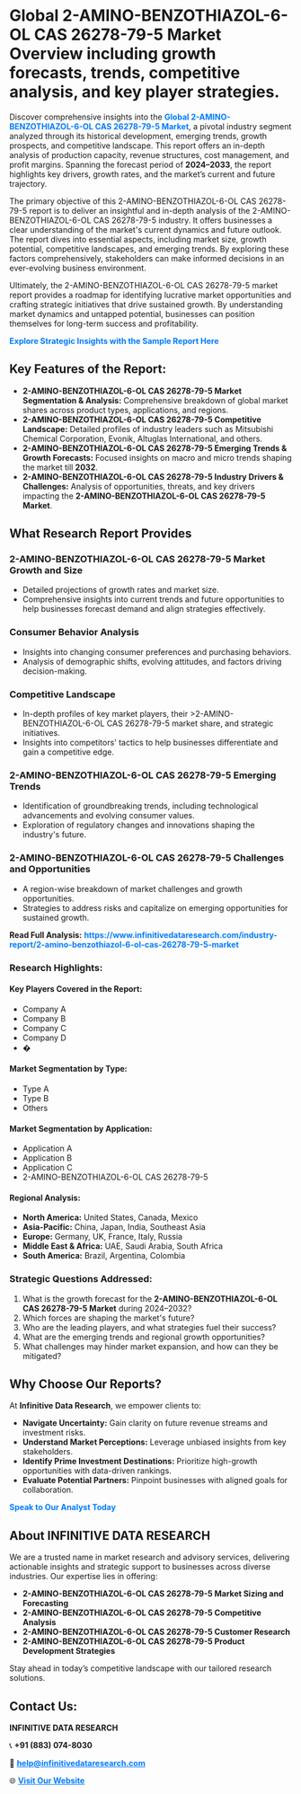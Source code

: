 <h1>Global 2-AMINO-BENZOTHIAZOL-6-OL CAS 26278-79-5 Market Overview including growth forecasts, trends, competitive analysis, and key player strategies.</h1>
<p>
Discover comprehensive insights into the 
<a href="https://www.infinitivedataresearch.com/industry-report/2-amino-benzothiazol-6-ol-cas-26278-79-5-market" rel="dofollow" style="color: #007BFF; text-decoration: none;"><strong>Global 2-AMINO-BENZOTHIAZOL-6-OL CAS 26278-79-5 Market</strong></a>, a pivotal industry segment analyzed through its historical development, emerging trends, growth prospects, and competitive landscape. This report offers an in-depth analysis of production capacity, revenue structures, cost management, and profit margins. Spanning the forecast period of <strong>2024–2033</strong>, the report highlights key drivers, growth rates, and the market’s current and future trajectory.
</p>
<p>
The primary objective of this 2-AMINO-BENZOTHIAZOL-6-OL CAS 26278-79-5 report is to deliver an insightful and in-depth analysis of the 2-AMINO-BENZOTHIAZOL-6-OL CAS 26278-79-5 industry. It offers businesses a clear understanding of the market's current dynamics and future outlook. The report dives into essential aspects, including market size, growth potential, competitive landscapes, and emerging trends. By exploring these factors comprehensively, stakeholders can make informed decisions in an ever-evolving business environment.
</p>
<p>
Ultimately, the 2-AMINO-BENZOTHIAZOL-6-OL CAS 26278-79-5 market report provides a roadmap for identifying lucrative market opportunities and crafting strategic initiatives that drive sustained growth. By understanding market dynamics and untapped potential, businesses can position themselves for long-term success and profitability.
</p>
<p>
<a href="https://www.infinitivedataresearch.com/request-sample/reportId=110496" style="color: #007BFF; text-decoration: none;"><strong>Explore Strategic Insights with the Sample Report Here</strong></a>
</p>

<h2>Key Features of the Report:</h2>
<ul>
<li><strong>2-AMINO-BENZOTHIAZOL-6-OL CAS 26278-79-5 Market Segmentation & Analysis:</strong> Comprehensive breakdown of global market shares across product types, applications, and regions.</li>
<li><strong>2-AMINO-BENZOTHIAZOL-6-OL CAS 26278-79-5 Competitive Landscape:</strong> Detailed profiles of industry leaders such as Mitsubishi Chemical Corporation, Evonik, Altuglas International, and others.</li>
<li><strong>2-AMINO-BENZOTHIAZOL-6-OL CAS 26278-79-5 Emerging Trends & Growth Forecasts:</strong> Focused insights on macro and micro trends shaping the market till <strong>2032</strong>.</li>
<li><strong>2-AMINO-BENZOTHIAZOL-6-OL CAS 26278-79-5 Industry Drivers & Challenges:</strong> Analysis of opportunities, threats, and key drivers impacting the <strong>2-AMINO-BENZOTHIAZOL-6-OL CAS 26278-79-5 Market</strong>.</li>
</ul>

<h2>What Research Report Provides</h2>
<h3>2-AMINO-BENZOTHIAZOL-6-OL CAS 26278-79-5 Market Growth and Size</h3>
<ul>
<li>Detailed projections of growth rates and market size.</li>
<li>Comprehensive insights into current trends and future opportunities to help businesses forecast demand and align strategies effectively.</li>
</ul>

<h3>Consumer Behavior Analysis</h3>
<ul>
<li>Insights into changing consumer preferences and purchasing behaviors.</li>
<li>Analysis of demographic shifts, evolving attitudes, and factors driving decision-making.</li>
</ul>

<h3>Competitive Landscape</h3>
<ul>
<li>In-depth profiles of key market players, their >2-AMINO-BENZOTHIAZOL-6-OL CAS 26278-79-5 market share, and strategic initiatives.</li>
<li>Insights into competitors' tactics to help businesses differentiate and gain a competitive edge.</li>
</ul>

<h3>2-AMINO-BENZOTHIAZOL-6-OL CAS 26278-79-5 Emerging Trends</h3>
<ul>
<li>Identification of groundbreaking trends, including technological advancements and evolving consumer values.</li>
<li>Exploration of regulatory changes and innovations shaping the industry's future.</li>
</ul>

<h3>2-AMINO-BENZOTHIAZOL-6-OL CAS 26278-79-5 Challenges and Opportunities</h3>
<ul>
<li>A region-wise breakdown of market challenges and growth opportunities.</li>
<li>Strategies to address risks and capitalize on emerging opportunities for sustained growth.</li>
</ul>
<p><strong>Read Full Analysis:</strong> <a href="https://www.infinitivedataresearch.com/industry-report/2-amino-benzothiazol-6-ol-cas-26278-79-5-market" rel="dofollow" style="color: #007BFF; text-decoration: none;"><strong>https://www.infinitivedataresearch.com/industry-report/2-amino-benzothiazol-6-ol-cas-26278-79-5-market</strong></a></p>
<h3>Research Highlights:</h3>
<h4>Key Players Covered in the Report:</h4>
<ul><li>Company A</li><li>Company B</li><li>Company C</li><li>Company D</li><li>�</li></ul>
<h4>Market Segmentation by Type:</h4>
<ul><li>Type A</li><li>Type B</li><li>Others</li></ul>
<h4>Market Segmentation by Application:</h4>
<ul><li>Application A</li><li>Application B</li><li>Application C</li><li>2-AMINO-BENZOTHIAZOL-6-OL CAS 26278-79-5</li></ul>

<h4>Regional Analysis:</h4>
<ul>
<li><strong>North America:</strong> United States, Canada, Mexico</li>
<li><strong>Asia-Pacific:</strong> China, Japan, India, Southeast Asia</li>
<li><strong>Europe:</strong> Germany, UK, France, Italy, Russia</li>
<li><strong>Middle East & Africa:</strong> UAE, Saudi Arabia, South Africa</li>
<li><strong>South America:</strong> Brazil, Argentina, Colombia</li>
</ul>

<h3>Strategic Questions Addressed:</h3>
<ol>
<li>What is the growth forecast for the <strong>2-AMINO-BENZOTHIAZOL-6-OL CAS 26278-79-5 Market</strong> during 2024–2032?</li>
<li>Which forces are shaping the market's future?</li>
<li>Who are the leading players, and what strategies fuel their success?</li>
<li>What are the emerging trends and regional growth opportunities?</li>
<li>What challenges may hinder market expansion, and how can they be mitigated?</li>
</ol>

<h2>Why Choose Our Reports?</h2>
<p>At <strong>Infinitive Data Research</strong>, we empower clients to:</p>
<ul>
<li><strong>Navigate Uncertainty:</strong> Gain clarity on future revenue streams and investment risks.</li>
<li><strong>Understand Market Perceptions:</strong> Leverage unbiased insights from key stakeholders.</li>
<li><strong>Identify Prime Investment Destinations:</strong> Prioritize high-growth opportunities with data-driven rankings.</li>
<li><strong>Evaluate Potential Partners:</strong> Pinpoint businesses with aligned goals for collaboration.</li>
</ul>
<p><a href="https://www.infinitivedataresearch.com/industry-report/2-amino-benzothiazol-6-ol-cas-26278-79-5-market" rel="dofollow" style="color: #007BFF; text-decoration: none;"><strong>Speak to Our Analyst Today</strong></a></p>

<h2>About INFINITIVE DATA RESEARCH</h2>
<p>We are a trusted name in market research and advisory services, delivering actionable insights and strategic support to businesses across diverse industries. Our expertise lies in offering:</p>
<ul>
<li><strong>2-AMINO-BENZOTHIAZOL-6-OL CAS 26278-79-5 Market Sizing and Forecasting</strong></li>
<li><strong>2-AMINO-BENZOTHIAZOL-6-OL CAS 26278-79-5 Competitive Analysis</strong></li>
<li><strong>2-AMINO-BENZOTHIAZOL-6-OL CAS 26278-79-5 Customer Research</strong></li>
<li><strong>2-AMINO-BENZOTHIAZOL-6-OL CAS 26278-79-5 Product Development Strategies</strong></li>
</ul>
<p>Stay ahead in today’s competitive landscape with our tailored research solutions.</p>

<h2>Contact Us:</h2>
<p><strong>INFINITIVE DATA RESEARCH</strong></p>
<p>📞 <strong>+91 (883) 074-8030</strong></p>
<p>📧 <strong><a href="mailto:help@infinitivedataresearch.com" style="color: #007BFF;">help@infinitivedataresearch.com</a></strong></p>
<p>🌐 <strong><a href="https://www.infinitivedataresearch.com" rel="dofollow" style="color: #007BFF;">Visit Our Website</a></strong></p>